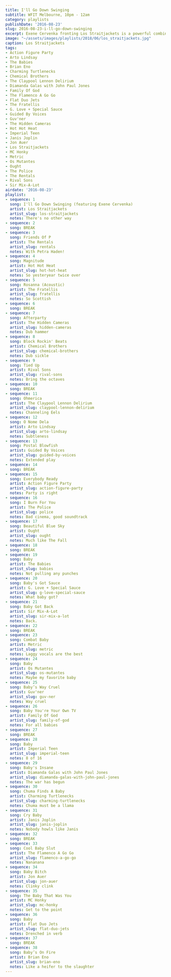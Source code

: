 ```yaml
---
title: I'll Go Down Swinging
subtitle: WFIT Melbourne, 10pm - 12am
category: playlists
publishDate: '2016-08-23'
slug: 2016-08-23-i-ll-go-down-swinging
excerpt: Exene Cervenka fronting Los Straitjackets is a powerful combination.
image: "~/assets/images/playlists/2018/06/los_straitjackets.jpg"
caption: Los Straitjackets
tags:
- Action Figure Party
- Arto Lindsay
- The Babies
- Brian Eno
- Charming Turtlenecks
- Chemical Brothers
- The Claypool Lennon Delirium
- Diamanda Galas with John Paul Jones
- Family Of God
- The Flamenco A Go Go
- Flat Duo Jets
- The Fratellis
- G. Love + Special Sauce
- Guided By Voices
- Guv'ner
- The Hidden Cameras
- Hot Hot Heat
- Imperial Teen
- Janis Joplin
- Jon Auer
- Los Straitjackets
- MC Honky
- Metric
- Os Mutantes
- Ought
- The Police
- The Rentals
- Rival Sons
- Sir Mix-A-Lot
airdate: '2016-08-23'
playlist:
- sequence: 1
  song: I'll Go Down Swinging (featuring Exene Cervenka)
  artist: Los Straitjackets
  artist_slug: los-straitjackets
  notes: There's no other way
- sequence: 2
  song: BREAK
- sequence: 3
  song: Friends Of P
  artist: The Rentals
  artist_slug: rentals
  notes: With Petra Haden!
- sequence: 4
  song: Magnitude
  artist: Hot Hot Heat
  artist_slug: hot-hot-heat
  notes: So yesteryear twice over
- sequence: 5
  song: Rosanna (Acoustic)
  artist: The Fratellis
  artist_slug: fratellis
  notes: So Scottish
- sequence: 6
  song: BREAK
- sequence: 7
  song: Afterparty
  artist: The Hidden Cameras
  artist_slug: hidden-cameras
  notes: Dub hammer
- sequence: 8
  song: Block Rockin' Beats
  artist: Chemical Brothers
  artist_slug: chemical-brothers
  notes: Dub sickle
- sequence: 9
  song: Tied Up
  artist: Rival Sons
  artist_slug: rival-sons
  notes: Bring the octaves
- sequence: 10
  song: BREAK
- sequence: 11
  song: Ohmerica
  artist: The Claypool Lennon Delirium
  artist_slug: claypool-lennon-delirium
  notes: Channeling Eels
- sequence: 12
  song: O Nome Dela
  artist: Arto Lindsay
  artist_slug: arto-lindsay
  notes: Subtleness
- sequence: 13
  song: Postal Blowfish
  artist: Guided By Voices
  artist_slug: guided-by-voices
  notes: Extended play
- sequence: 14
  song: BREAK
- sequence: 15
  song: Everybody Ready
  artist: Action Figure Party
  artist_slug: action-figure-party
  notes: Party is right
- sequence: 16
  song: I Burn For You
  artist: The Police
  artist_slug: police
  notes: Bad cinema, good soundtrack
- sequence: 17
  song: Beautiful Blue Sky
  artist: Ought
  artist_slug: ought
  notes: Much like The Fall
- sequence: 18
  song: BREAK
- sequence: 19
  song: Baby
  artist: The Babies
  artist_slug: babies
  notes: Not pulling any punches
- sequence: 20
  song: Baby's Got Sauce
  artist: G. Love + Special Sauce
  artist_slug: g-love-special-sauce
  notes: What baby got?
- sequence: 21
  song: Baby Got Back
  artist: Sir Mix-A-Lot
  artist_slug: sir-mix-a-lot
  notes: Back.
- sequence: 22
  song: BREAK
- sequence: 23
  song: Combat Baby
  artist: Metric
  artist_slug: metric
  notes: Laggy vocals are the best
- sequence: 24
  song: Baby
  artist: Os Mutantes
  artist_slug: os-mutantes
  notes: Maybe my favorite baby
- sequence: 25
  song: Baby’s Way Cruel
  artist: Guv'ner
  artist_slug: guv-ner
  notes: Way cruel
- sequence: 26
  song: Baby You're Your Own TV
  artist: Family Of God
  artist_slug: family-of-god
  notes: For all babies
- sequence: 27
  song: BREAK
- sequence: 28
  song: Baby
  artist: Imperial Teen
  artist_slug: imperial-teen
  notes: 8 of 16
- sequence: 29
  song: Baby's Insane
  artist: Diamanda Galas with John Paul Jones
  artist_slug: diamanda-galas-with-john-paul-jones
  notes: The war has begun
- sequence: 30
  song: Chuma Finds A Baby
  artist: Charming Turtlenecks
  artist_slug: charming-turtlenecks
  notes: Chuma must be a llama
- sequence: 31
  song: Cry Baby
  artist: Janis Joplin
  artist_slug: janis-joplin
  notes: Nobody howls like Janis
- sequence: 32
  song: BREAK
- sequence: 33
  song: Cool Baby Slut
  artist: The Flamenco A Go Go
  artist_slug: flamenco-a-go-go
  notes: Nananana
- sequence: 34
  song: Baby Bitch
  artist: Jon Auer
  artist_slug: jon-auer
  notes: Clinky clink
- sequence: 35
  song: The Baby That Was You
  artist: MC Honky
  artist_slug: mc-honky
  notes: Get to the point
- sequence: 36
  song: Baby
  artist: Flat Duo Jets
  artist_slug: flat-duo-jets
  notes: Drenched in verb
- sequence: 37
  song: BREAK
- sequence: 38
  song: Baby’s On Fire
  artist: Brian Eno
  artist_slug: brian-eno
  notes: Like a heifer to the slaughter
---
```



